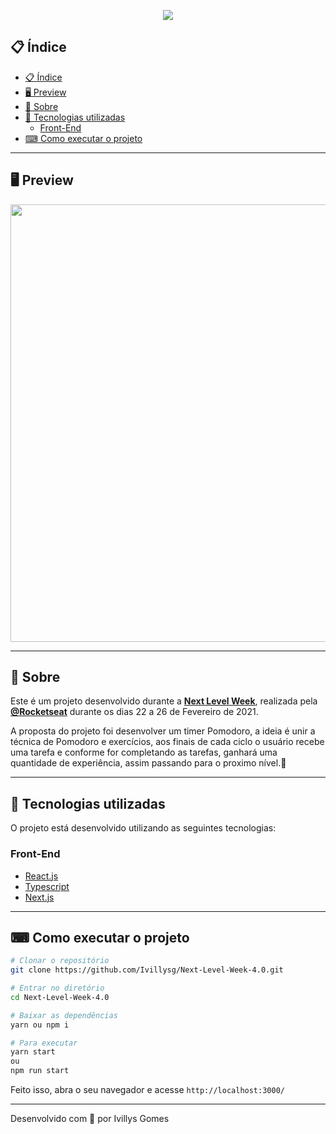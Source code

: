 <p align="center">
  <img src="https://imgur.com/XxlyY4t.png" >
</p>

## 📋 Índice
- [📋 Índice](#-índice)
- [🖥 Preview](#-preview)
- [📖 Sobre](#-sobre)
- [🚀 Tecnologias utilizadas](#-tecnologias-utilizadas)
  - [Front-End](#front-end)
- [⌨ Como executar o projeto](#-como-executar-o-projeto)


---

## 🖥 Preview

<p align="center">
  <img src="https://imgur.com/COKMuQV.png" width="700" >
</p>


---

## 📖 Sobre

Este é um projeto desenvolvido durante a **[Next Level Week](https://nextlevelweek.com/)**, realizada pela **[@Rocketseat](https://github.com/Rocketseat)** durante os dias 22 a 26 de Fevereiro de 2021.

A proposta do projeto foi desenvolver um timer Pomodoro, a ideia é unir a técnica de Pomodoro e exercícios, aos finais de cada ciclo o usuário recebe uma tarefa e conforme for completando as tarefas, ganhará uma quantidade de experiência, assim passando para o proximo nível.🚀

---

## 🚀 Tecnologias utilizadas

O projeto está desenvolvido utilizando as seguintes tecnologias:

### Front-End

  - [React.js](https://reactjs.org/)
  - [Typescript](https://www.typescriptlang.org/)
  - [Next.js](https://nextjs.org/docs/getting-started)

---

## ⌨ Como executar o projeto

```bash
# Clonar o repositório
git clone https://github.com/Ivillysg/Next-Level-Week-4.0.git

# Entrar no diretório
cd Next-Level-Week-4.0

# Baixar as dependências
yarn ou npm i

# Para executar
yarn start
ou
npm run start

```

Feito isso, abra o seu navegador e acesse `http://localhost:3000/`

---


Desenvolvido com 💜 por Ivillys Gomes
